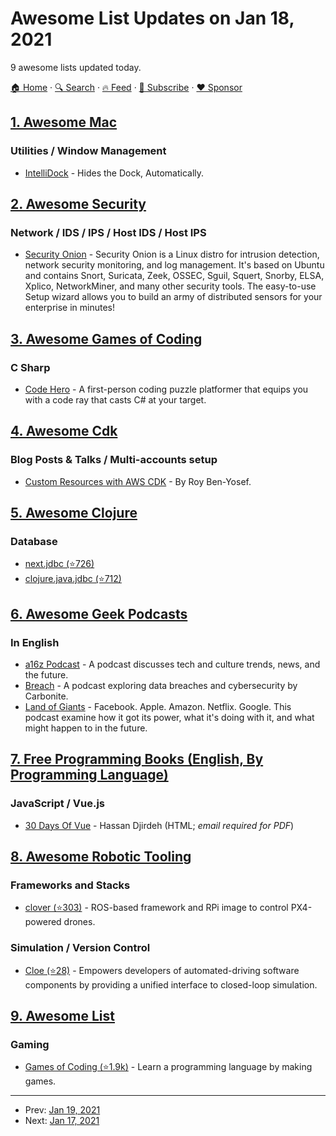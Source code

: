 # Awesome List Updates on Jan 18, 2021

9 awesome lists updated today.

[🏠 Home](/README.md) · [🔍 Search](https://www.trackawesomelist.com/search/) · [🔥 Feed](https://www.trackawesomelist.com/rss.xml) · [📮 Subscribe](https://trackawesomelist.us17.list-manage.com/subscribe?u=d2f0117aa829c83a63ec63c2f&id=36a103854c) · [❤️  Sponsor](https://github.com/sponsors/theowenyoung)



## [1. Awesome Mac](/content/jaywcjlove/awesome-mac/README.md)

### Utilities / Window Management

*   [IntelliDock](https://mightymac.app/intellidock/) - Hides the Dock, Automatically.

## [2. Awesome Security](/content/sbilly/awesome-security/README.md)

### Network / IDS / IPS / Host IDS / Host IPS

*   [Security Onion](http://blog.securityonion.net/) - Security Onion is a Linux distro for intrusion detection, network security monitoring, and log management. It's based on Ubuntu and contains Snort, Suricata, Zeek, OSSEC, Sguil, Squert, Snorby, ELSA, Xplico, NetworkMiner, and many other security tools. The easy-to-use Setup wizard allows you to build an army of distributed sensors for your enterprise in minutes!

## [3. Awesome Games of Coding](/content/michelpereira/awesome-games-of-coding/README.md)

### C Sharp

*   [Code Hero](http://www.codehero.org) - A first-person coding puzzle platformer that equips you with a code ray that casts C# at your target.

## [4. Awesome Cdk](/content/kalaiser/awesome-cdk/README.md)

### Blog Posts & Talks / Multi-accounts setup

*   [Custom Resources with AWS CDK](https://medium.com/cyberark-engineering/custom-resources-with-aws-cdk-d9a8fad6b673?source=friends_link\&sk=549fcf9d998bbea304bdd8d834aca9e6) - By Roy Ben-Yosef.

## [5. Awesome Clojure](/content/razum2um/awesome-clojure/README.md)

### Database

*   [next.jdbc (⭐726)](https://github.com/seancorfield/next-jdbc)
*   [clojure.java.jdbc (⭐712)](https://github.com/clojure/java.jdbc)

## [6. Awesome Geek Podcasts](/content/ayr-ton/awesome-geek-podcasts/README.md)

### In English

*   [a16z Podcast](https://a16z.com/podcasts/) - A podcast discusses tech and culture trends, news, and the future.
*   [Breach](https://www.carbonite.com/podcasts/breach/) - A podcast exploring data breaches and cybersecurity by Carbonite.
*   [Land of Giants](https://www.vox.com/land-of-the-giants-podcast) - Facebook. Apple. Amazon. Netflix. Google. This podcast examine how it got its power, what it's doing with it, and what might happen to in the future.

## [7. Free Programming Books (English, By Programming Language)](/content/EbookFoundation/free-programming-books/README.md)

### JavaScript / Vue.js

*   [30 Days Of Vue](https://www.newline.co/30-days-of-vue) - Hassan Djirdeh (HTML; *email required for PDF*)

## [8. Awesome Robotic Tooling](/content/protontypes/awesome-robotic-tooling/README.md)

### Frameworks and Stacks

*   [clover (⭐303)](https://github.com/CopterExpress/clover) - ROS-based framework and RPi image to control PX4-powered drones.

### Simulation / Version Control

*   [Cloe (⭐28)](https://github.com/eclipse/cloe) - Empowers developers of automated-driving software components by providing a unified interface to closed-loop simulation.

## [9. Awesome List](/content/sindresorhus/awesome/README.md)

### Gaming

*   [Games of Coding (⭐1.9k)](https://github.com/michelpereira/awesome-games-of-coding#readme) - Learn a programming language by making games.

---

- Prev: [Jan 19, 2021](/content/2021/01/19/README.md)
- Next: [Jan 17, 2021](/content/2021/01/17/README.md)